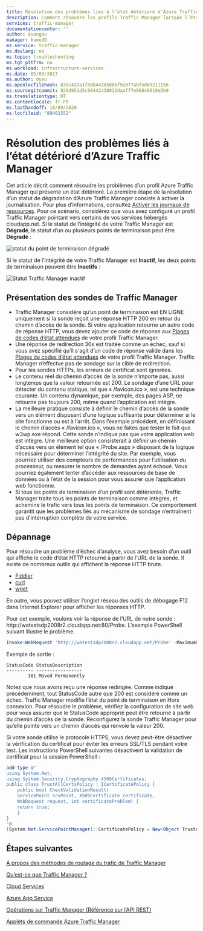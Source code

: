 ```yaml
---
title: Résolution des problèmes liés à l’état détérioré d’Azure Traffic Manager
description: Comment résoudre les profils Traffic Manager lorsque l’état est affiché comme dégradé.
services: traffic-manager
documentationcenter: ''
author: duongau
manager: kumudD
ms.service: traffic-manager
ms.devlang: na
ms.topic: troubleshooting
ms.tgt_pltfrm: na
ms.workload: infrastructure-services
ms.date: 05/03/2017
ms.author: duau
ms.openlocfilehash: 83dc432a1f88b443d500bf9a977abfed69211156
ms.sourcegitcommit: 829d951d5c90442a38012daaf77e86046018e5b9
ms.translationtype: HT
ms.contentlocale: fr-FR
ms.lasthandoff: 10/09/2020
ms.locfileid: "89401552"
---
```

# <a name="troubleshooting-degraded-state-on-azure-traffic-manager"></a>Résolution des problèmes liés à l’état détérioré d’Azure Traffic Manager

Cet article décrit comment résoudre les problèmes d’un profil Azure Traffic Manager qui présente un état détérioré. La première étape de la résolution d’un statut de dégradation d’Azure Traffic Manager consiste à activer la journalisation.  Pour plus d’informations, consultez [Activer les journaux de ressources](https://docs.microsoft.com/azure/traffic-manager/traffic-manager-diagnostic-logs). Pour ce scénario, considérez que vous avez configuré un profil Traffic Manager pointant vers certains de vos services hébergés cloudapp.net. Si le statut de l’intégrité de votre Traffic Manager est **Dégradé**, le statut d’un ou plusieurs points de terminaison peut être **Dégradé** :

![statut du point de terminaison dégradé](./media/traffic-manager-troubleshooting-degraded/traffic-manager-degradedifonedegraded.png)

Si le statut de l’intégrité de votre Traffic Manager est **Inactif**, les deux points de terminaison peuvent être **Inactifs** :

![Statut Traffic Manager inactif](./media/traffic-manager-troubleshooting-degraded/traffic-manager-inactive.png)

## <a name="understanding-traffic-manager-probes"></a>Présentation des sondes de Traffic Manager

* Traffic Manager considère qu’un point de terminaison est EN LIGNE uniquement si la sonde reçoit une réponse HTTP 200 en retour du chemin d’accès de la sonde. Si votre application retourne un autre code de réponse HTTP, vous devez ajouter ce code de réponse aux [Plages de codes d’état attendues](https://docs.microsoft.com/azure/traffic-manager/traffic-manager-monitoring#configure-endpoint-monitoring) de votre profil Traffic Manager.
* Une réponse de redirection 30x est traitée comme un échec, sauf si vous avez spécifié qu’il s'agit d’un code de réponse valide dans les [Plages de codes d’état attendues](https://docs.microsoft.com/azure/traffic-manager/traffic-manager-monitoring#configure-endpoint-monitoring) de votre profil Traffic Manager. Traffic Manager n’effectue pas de sondage sur la cible de redirection.
* Pour les sondes HTTPs, les erreurs de certificat sont ignorées.
* Le contenu réel du chemin d’accès de la sonde n’importe pas, aussi longtemps que la valeur retournée est 200. Le sondage d’une URL pour détecter du contenu statique, tel que « /favicon.ico », est une technique courante. Un contenu dynamique, par exemple, des pages ASP, ne retourne pas toujours 200, même quand l’application est intègre.
* La meilleure pratique consiste à définir le chemin d’accès de la sonde vers un élément disposant d’une logique suffisante pour déterminer si le site fonctionne ou est à l’arrêt. Dans l’exemple précédent, en définissant le chemin d’accès « /favicon.ico », vous ne faites que tester le fait que w3wp.exe répond. Cette sonde n’indique pas que votre application web est intègre. Une meilleure option consisterait à définir un chemin d’accès vers un élément tel que « /Probe.aspx » disposant de la logique nécessaire pour déterminer l’intégrité du site. Par exemple, vous pourriez utiliser des compteurs de performances pour l’utilisation du processeur, ou mesurer le nombre de demandes ayant échoué. Vous pourriez également tenter d’accéder aux ressources de base de données ou à l’état de la session pour vous assurer que l’application web fonctionne.
* Si tous les points de terminaison d’un profil sont détériorés, Traffic Manager traite tous les points de terminaison comme intègres, et achemine le trafic vers tous les points de terminaison. Ce comportement garantit que les problèmes liés au mécanisme de sondage n’entraînent pas d’interruption complète de votre service.

## <a name="troubleshooting"></a>Dépannage

Pour résoudre un problème d’échec d’analyse, vous avez besoin d’un outil qui affiche le code d’état HTTP retourné à partir de l’URL de la sonde. Il existe de nombreux outils qui affichent la réponse HTTP brute.

* [Fiddler](https://www.telerik.com/fiddler)
* [curl](https://curl.haxx.se/)
* [wget](http://gnuwin32.sourceforge.net/packages/wget.htm)

En outre, vous pouvez utiliser l’onglet réseau des outils de débogage F12 dans Internet Explorer pour afficher les réponses HTTP.

Pour cet exemple, voulons voir la réponse de l’URL de notre sonde : http:\//watestsdp2008r2.cloudapp.net:80/Probe. L’exemple PowerShell suivant illustre le problème.

```powershell
Invoke-WebRequest 'http://watestsdp2008r2.cloudapp.net/Probe' -MaximumRedirection 0 -ErrorAction SilentlyContinue | Select-Object StatusCode,StatusDescription
```

Exemple de sortie :

```output
StatusCode StatusDescription
---------- -----------------
        301 Moved Permanently
```

Notez que nous avons reçu une réponse redirigée. Comme indiqué précédemment, tout StatusCode autre que 200 est considéré comme un échec. Traffic Manager modifie l’état du point de terminaison en Hors connexion. Pour résoudre le problème, vérifiez la configuration de site web pour vous assurer que le StatusCode approprié peut être retourné à partir du chemin d’accès de la sonde. Reconfigurez la sonde Traffic Manager pour qu’elle pointe vers un chemin d’accès qui renvoie la valeur 200.

Si votre sonde utilise le protocole HTTPS, vous devez peut-être désactiver la vérification du certificat pour éviter les erreurs SSL/TLS pendant votre test. Les instructions PowerShell suivantes désactivent la validation de certificat pour la session PowerShell :

```powershell
add-type @"
using System.Net;
using System.Security.Cryptography.X509Certificates;
public class TrustAllCertsPolicy : ICertificatePolicy {
    public bool CheckValidationResult(
    ServicePoint srvPoint, X509Certificate certificate,
    WebRequest request, int certificateProblem) {
    return true;
    }
}
"@
[System.Net.ServicePointManager]::CertificatePolicy = New-Object TrustAllCertsPolicy
```

## <a name="next-steps"></a>Étapes suivantes

[À propos des méthodes de routage du trafic de Traffic Manager](traffic-manager-routing-methods.md)

[Qu’est-ce que Traffic Manager ?](traffic-manager-overview.md)

[Cloud Services](https://go.microsoft.com/fwlink/?LinkId=314074)

[Azure App Service](https://azure.microsoft.com/documentation/services/app-service/web/)

[Opérations sur Traffic Manager (Référence sur l’API REST)](https://go.microsoft.com/fwlink/?LinkId=313584)

[Applets de commande Azure Traffic Manager][1]

[1]: https://docs.microsoft.com/powershell/module/az.trafficmanager
